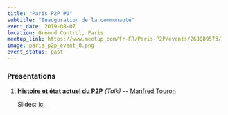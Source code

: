 ```yaml
---
title: "Paris P2P #0"
subtitle: "Inauguration de la communauté"
event_date: 2019-08-07
location: Ground Control, Paris
meetup_link: https://www.meetup.com/fr-FR/Paris-P2P/events/263089573/
image: paris_p2p_event_0.png
event_status: past
---
```


### <i class="far fa-presentation"></i>Présentations

1. **[Histoire et état actuel du P2P](https://github.com/francep2p/community/issues/16)** _(Talk)_ -- [Manfred Touron](https://manfred.life)

    Slides: [ici](https://manfred.life/history-p2p-presentation)
